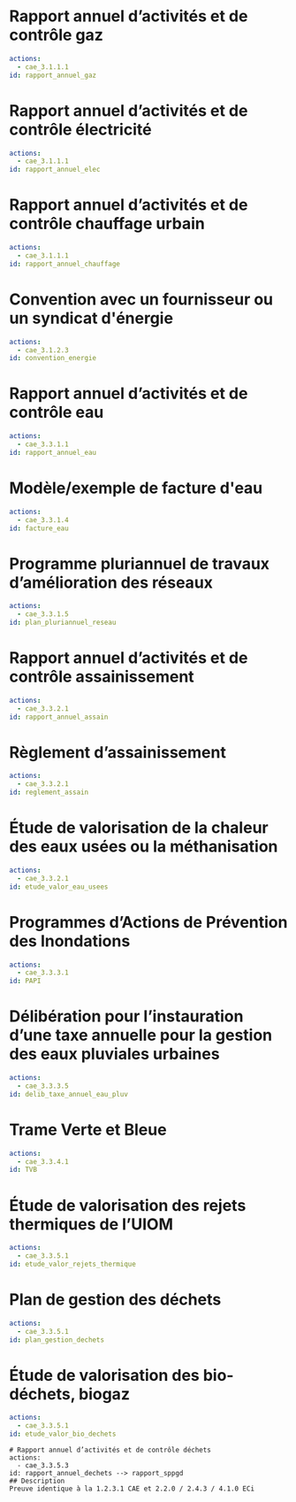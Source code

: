 # Rapport annuel d’activités et de contrôle gaz
```yaml
actions: 
  - cae_3.1.1.1
id: rapport_annuel_gaz
```

# Rapport annuel d’activités et de contrôle électricité
```yaml
actions: 
  - cae_3.1.1.1
id: rapport_annuel_elec
```

# Rapport annuel d’activités et de contrôle chauffage urbain
```yaml
actions: 
  - cae_3.1.1.1
id: rapport_annuel_chauffage
```

# Convention avec un fournisseur ou un syndicat d'énergie
```yaml
actions: 
  - cae_3.1.2.3
id: convention_energie
```

# Rapport annuel d’activités et de contrôle eau
```yaml
actions: 
  - cae_3.3.1.1
id: rapport_annuel_eau
```

# Modèle/exemple de facture d'eau
```yaml
actions: 
  - cae_3.3.1.4
id: facture_eau
```

# Programme pluriannuel de travaux d’amélioration des réseaux
```yaml
actions: 
  - cae_3.3.1.5
id: plan_pluriannuel_reseau
```

# Rapport annuel d’activités et de contrôle assainissement
```yaml
actions: 
  - cae_3.3.2.1
id: rapport_annuel_assain
```

# Règlement d’assainissement
```yaml
actions: 
  - cae_3.3.2.1
id: reglement_assain
```

# Étude de valorisation de la chaleur des eaux usées ou la méthanisation
```yaml
actions: 
  - cae_3.3.2.1
id: etude_valor_eau_usees
```

# Programmes d’Actions de Prévention des Inondations
```yaml
actions: 
  - cae_3.3.3.1
id: PAPI
```

# Délibération pour l’instauration d’une taxe annuelle pour la gestion des eaux pluviales urbaines
```yaml
actions: 
  - cae_3.3.3.5
id: delib_taxe_annuel_eau_pluv
```

# Trame Verte et Bleue
```yaml
actions: 
  - cae_3.3.4.1
id: TVB
```

# Étude de valorisation des rejets thermiques de l’UIOM
```yaml
actions: 
  - cae_3.3.5.1
id: etude_valor_rejets_thermique
```

# Plan de gestion des déchets
```yaml
actions: 
  - cae_3.3.5.1
id: plan_gestion_dechets
```

# Étude de valorisation des bio-déchets, biogaz
```yaml
actions: 
  - cae_3.3.5.1
id: etude_valor_bio_dechets
```

```commentaire
# Rapport annuel d’activités et de contrôle déchets
actions: 
  - cae_3.3.5.3
id: rapport_annuel_dechets --> rapport_sppgd
## Description
Preuve identique à la 1.2.3.1 CAE et 2.2.0 / 2.4.3 / 4.1.0 ECi
```
